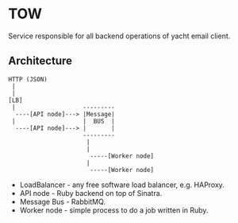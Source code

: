 TOW
===

Service responsible for all backend operations of yacht email client.


Architecture
------------

    HTTP (JSON)
     |
     |
    [LB]
     |                   ---------
      ----[API node]---> |Message|
     |                   |  BUS  |
      ----[API node]---> |       |
                         ---------
                          |
                          |
                           -----[Worker node]
                          |
                           -----[Worker node]

* LoadBalancer - any free software load balancer, e.g. HAProxy.
* API node - Ruby backend on top of Sinatra.
* Message Bus - RabbitMQ.
* Worker node - simple process to do a job written in Ruby.

